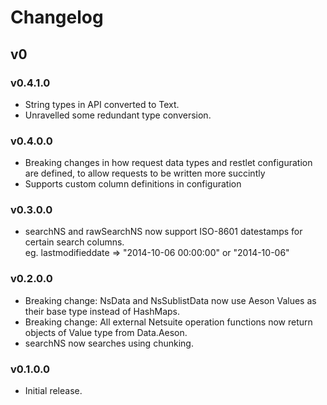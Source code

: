 # Changelog

## v0

### v0.4.1.0

* String types in API converted to Text.
* Unravelled some redundant type conversion.

### v0.4.0.0

* Breaking changes in how request data types and restlet configuration are defined, to allow requests to be written more succintly
* Supports custom column definitions in configuration

### v0.3.0.0

* searchNS and rawSearchNS now support ISO-8601 datestamps for certain search columns.  
  eg. lastmodifieddate => "2014-10-06 00:00:00" or "2014-10-06"

### v0.2.0.0

* Breaking change: NsData and NsSublistData now use Aeson Values as their base type instead of HashMaps.
* Breaking change: All external Netsuite operation functions now return objects of Value type from Data.Aeson.
* searchNS now searches using chunking.

### v0.1.0.0

* Initial release.
